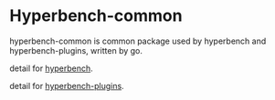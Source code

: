 # Hyperbench-common

hyperbench-common is common package used by hyperbench and hyperbench-plugins, written by go.

detail for [hyperbench](https://github.com/hyperbench/hyperbench).

detail for [hyperbench-plugins](https://github.com/hyperbench/hyperbench-plugins).